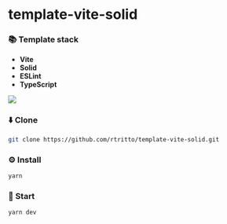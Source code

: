 # template-vite-solid

### 📚 Template stack
- **Vite**
- **Solid**
- **ESLint**
- **TypeScript**

<a href="https://github.com/tandpfun/skill-icons">
  <img align="center" src="https://skillicons.dev/icons?i=vite,solidjs,ts&theme=dark" />
</a>

### ⬇️ Clone
```sh
git clone https://github.com/rtritto/template-vite-solid.git
```

### ⚙️ Install
```sh
yarn
```

### 🚀 Start
```sh
yarn dev
```
